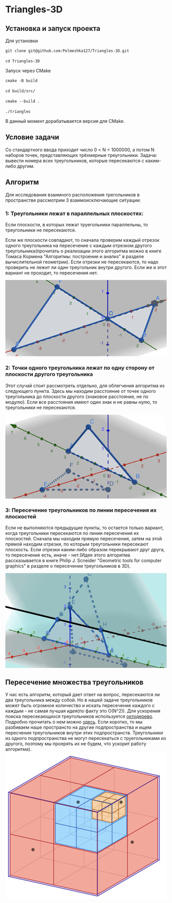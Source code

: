 # Triangles-3D


## Установка и запуск проекта
Для установки
```
git clone git@github.com:Pelmeshka127/Triangles-3D.git

cd Triangles-3D
```

Запуск через CMake
```
cmake -B build

cd build/src/

cmake --build .

./triangles
```

В данный момент дорабатывается версия для CMake.

## Условие задачи

Со стандартного ввода приходит число 0 < N < 1000000, а потом N наборов точек, представляющих трёхмерные треугольники. Задача: вывести номера всех треугольников, которые пересекаются с каким-либо другим.

## Алгоритм

Для исследования взаимного расположения трегольников в пространстве рассмотрим 3 взаимоисключающие ситуации:

### 1: Треугольники лежат в параллельных плоскостях:

Если плоскости, в которых лежат труегольники параллельны, то треугольники не пересекаются.

Если же плоскости совпадают, то сначала проверим каждый отрезок одного треугольника на пересечение с каждым отрезком другого треугольника(прочитать о реализации этого алгоритма можно в книге Томаса Кормена "Алгоритмы: построение и анализ" в разделе вычислительной геометрии).
Если отрезки не пересекаются, то надо проверить не лежит ли один треугольник внутри другого. Если же и этот вариант не проходит, то пересечения нет.

![image](Images/coplanar.png)

### 2: Точки одного треугольника лежат по одну сторону от плоскости другого треугольника

Этот случай стоит рассмотреть отдельно, для облегчения алгоритма из следующего пункта.
Здесь мы находим расстояние от точек одного треугольника до плоскости другого (знаковое расстояние, не по модулю). Если все расстояния имеют один знак и не равны нулю, то треугольники не пересекаются.

![image](Images/alldistanceshaveonesign.png)

### 3: Пересечение треугольников по линии пересечения их плоскостей

Если не выполняются предыдущие пункты, то остается только вариант, когда треугольники пересекаются по линии пересечения их плоскостей. Сначала мы находим прямую пересечения, затем на этой прямой находим отрезки, по которым треугольники пересекают плоскость. Если отрезки каким-либо образом перекрывают друг друга, то пересечение есть, иначе - нет.(Идея этого алгоритма рассказывается в книге Philip J. Scneider "Geometric tools for computer graphics" в разделе о пересечении треугольников в 3D).

![image](Images/segment.png)

## Пересечение множества треугольников

У нас есть алгоритм, который дает ответ на вопрос, пересекаются ли два треугольника между собой. Но в нашей задаче треугольников может быть огромное количество и искать пересечение каждого с каждым - не самая лучшая идея(по факту это O(N^2)). Для ускорения поиска пересекающихся треугольников используется [октодерево](https://ru.wikipedia.org/wiki/Октодерево). Подробно прочитать о нем можно [здесь](https://habr.com/ru/articles/334990/). Если коротко, то мы разбиваем наше пространсто на другие подпространства и ищем пересчения треугольников внутри этих подпространств. Треугольники из одного подпространства не могут пересекаться с труегольниками из другого, поэтому мы проерять их не будем, что ускорит работу алгоритма).
![image](Images/octo.png)